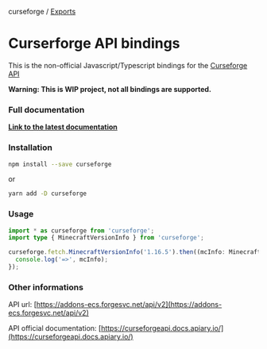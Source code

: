 curseforge / [Exports](modules.md)

# Curserforge API bindings

This is the non-official Javascript/Typescript bindings for the [Curseforge API](https://curseforgeapi.docs.apiary.io/)

**Warning: This is WIP project, not all bindings are supported.**

### Full documentation

[**Link to the latest documentation**](https://github.com/guillaumearm/curseforge/blob/master/docs/modules.md)

### Installation

```bash
npm install --save curseforge
```

or

```bash
yarn add -D curseforge
```

### Usage

```ts
import * as curseforge from 'curseforge';
import type { MinecraftVersionInfo } from 'curseforge';

curseforge.fetch.MinecraftVersionInfo('1.16.5').then((mcInfo: MinecraftVersionInfo) => {
  console.log('=>', mcInfo);
});
```

### Other informations

API url: [https://addons-ecs.forgesvc.net/api/v2](https://addons-ecs.forgesvc.net/api/v2)

API official documentation: [https://curseforgeapi.docs.apiary.io/](https://curseforgeapi.docs.apiary.io/)
